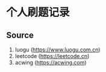 # 个人刷题记录

## Source

1. luogu (https://www.luogu.com.cn)
2. leetcode (https://leetcode.cn)
3. acwing (https://acwing.com)